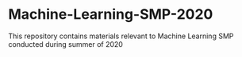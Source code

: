 # Machine-Learning-SMP-2020
This repository contains materials relevant to Machine Learning SMP conducted during summer of 2020
